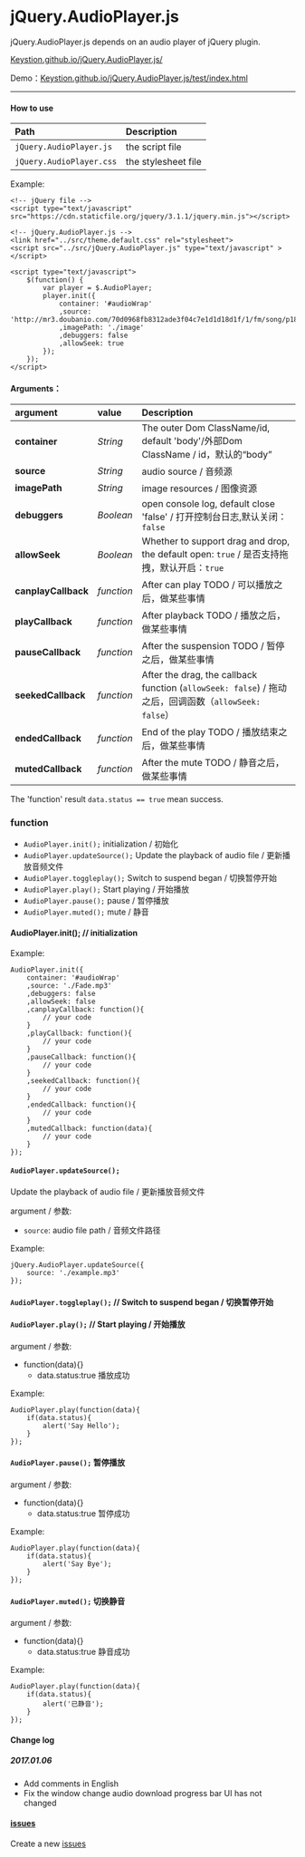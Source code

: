 # jQuery.AudioPlayer.js

jQuery.AudioPlayer.js depends on an audio player of jQuery plugin.

[Keystion.github.io/jQuery.AudioPlayer.js/](Keystion.github.io/jQuery.AudioPlayer.js/)

Demo：[Keystion.github.io/jQuery.AudioPlayer.js/test/index.html](Keystion.github.io/jQuery.AudioPlayer.js/test/index.html)

---

#### How to use

| Path| Description |
| :-------- | :--------|
| `jQuery.AudioPlayer.js` | the script file |
| `jQuery.AudioPlayer.css`| the stylesheet file |

Example:

```
<!-- jQuery file -->
<script type="text/javascript" src="https://cdn.staticfile.org/jquery/3.1.1/jquery.min.js"></script>

<!-- jQuery.AudioPlayer.js -->
<link href="../src/theme.default.css" rel="stylesheet">
<script src="../src/jQuery.AudioPlayer.js" type="text/javascript" ></script>

<script type="text/javascript">
    $(function() {
        var player = $.AudioPlayer;
        player.init({
            container: '#audioWrap'
            ,source: 'http://mr3.doubanio.com/70d0968fb8312ade3f04c7e1d1d18d1f/1/fm/song/p1817677_128k.mp4'
            ,imagePath: './image'
            ,debuggers: false
            ,allowSeek: true
        });
    });
</script>
```

#### Arguments：

| argument | value | Description |
| :--- | :--- | :--- |
| **container** | *String* | The outer Dom ClassName/id, default 'body'/外部Dom ClassName / id，默认的“body” |
| **source** | *String* | audio source / 音频源 |
| **imagePath** | *String* | image resources / 图像资源 |
| **debuggers** | *Boolean* |open console log, default close 'false' / 打开控制台日志,默认关闭：`false` |
| **allowSeek** | *Boolean* | Whether to support drag and drop, the default open: `true` / 是否支持拖拽，默认开启：`true` |
| **canplayCallback** | *function* | After can play TODO / 可以播放之后，做某些事情 |
| **playCallback** | *function* | After playback TODO / 播放之后，做某些事情 |
| **pauseCallback** | *function* | After the suspension TODO / 暂停之后，做某些事情 |
| **seekedCallback** | *function* | After the drag, the callback function (`allowSeek: false`) / 拖动之后，回调函数（`allowSeek: false`） |
| **endedCallback** | *function* | End of the play TODO / 播放结束之后，做某些事情 |
| **mutedCallback** | *function* | After the mute TODO / 静音之后，做某些事情 |

The 'function' result `data.status == true` mean success.

### function

- `AudioPlayer.init();` initialization / 初始化
- `AudioPlayer.updateSource();` Update the playback of audio file / 更新播放音频文件
- `AudioPlayer.toggleplay();` Switch to suspend began / 切换暂停开始
- `AudioPlayer.play();` Start playing / 开始播放
- `AudioPlayer.pause();` pause / 暂停播放
- `AudioPlayer.muted();` mute / 静音

#### AudioPlayer.init(); // initialization

Example:
```
AudioPlayer.init({
    container: '#audioWrap'
    ,source: './Fade.mp3'
    ,debuggers: false
    ,allowSeek: false
    ,canplayCallback: function(){
        // your code
    }
    ,playCallback: function(){
        // your code
    }
    ,pauseCallback: function(){
        // your code
    }
    ,seekedCallback: function(){
        // your code
    }
    ,endedCallback: function(){
        // your code
    }
    ,mutedCallback: function(data){
        // your code
    }
});
```


#### `AudioPlayer.updateSource();` 

Update the playback of audio file / 更新播放音频文件

argument / 参数:
- `source`: audio file path / 音频文件路径

Example:

```
jQuery.AudioPlayer.updateSource({
    source: './example.mp3'
});
```

#### `AudioPlayer.toggleplay();` // Switch to suspend began / 切换暂停开始

#### `AudioPlayer.play();` // Start playing / 开始播放

argument / 参数:

- function(data){}
    - data.status:true 播放成功

Example:
```
AudioPlayer.play(function(data){
    if(data.status){
        alert('Say Hello');
    }
});
```

#### `AudioPlayer.pause();` 暂停播放

argument / 参数:

- function(data){}
    - data.status:true 暂停成功

Example:
```
AudioPlayer.play(function(data){
    if(data.status){
        alert('Say Bye');
    }
});
```

#### `AudioPlayer.muted();` 切换静音

argument / 参数:

- function(data){}
    - data.status:true 静音成功

Example:
```
AudioPlayer.play(function(data){
    if(data.status){
        alert('已静音');
    }
});
```

#### Change log

##### 2017.01.06

- Add comments in English
- Fix the window change audio download progress bar UI has not changed


#### [issues](https://github.com/Keystion/jQuery.AudioPlayer.js/issues)

Create a new [issues](https://github.com/Keystion/jQuery.AudioPlayer.js/issues)